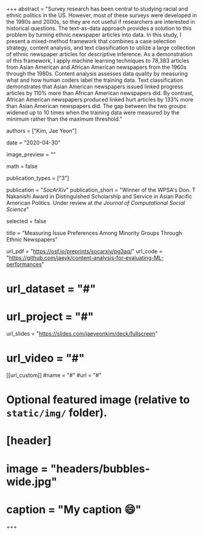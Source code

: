+++
abstract = "Survey research has been central to studying racial and ethnic politics in the US. However, most of these surveys were developed in the 1990s and 2000s, so they are not useful if researchers are interested in historical questions. The text-as-data approach provides a solution to this problem by turning ethnic newspaper articles into data. In this study, I present a mixed-method framework that combines a case selection strategy, content analysis, and text classification to utilize a large collection of ethnic newspaper articles for descriptive inference. As a demonstration of this framework, I apply machine learning techniques to 78,383 articles from Asian American and African American newspapers from the 1960s through the 1980s. Content analysis assesses data quality by measuring what and how human coders label the training data. Text classification demonstrates that Asian American newspapers issued linked progress articles by 110% more than African American newspapers did. By contrast, African American newspapers produced linked hurt articles by 133% more than Asian American newspapers did. The gap between the two groups widened up to 10 times when the training data were measured by the minimum rather than the maximum threshold."

authors = ["Kim, Jae Yeon"]

date = "2020-04-30"

image_preview = ""

math = false

publication_types = ["3"]

publication = "*SocArXiv*"
publication_short = "Winner of the WPSA's Don. T Nakanishi Award in Distinguished Scholarship and Service in Asian Pacific American Politics. Under review at *the Journal of Computational Social Science*"

selected = false

title = "Measuring Issue Preferences Among Minority Groups Through Ethnic Newspapers"

url_pdf = "https://osf.io/preprints/socarxiv/pg3aq/"
url_code = "https://github.com/jaeyk/content-analysis-for-evaluating-ML-performances"
# url_dataset = "#"
# url_project = "#"
url_slides = "https://slides.com/jaeyeonkim/deck/fullscreen"
# url_video = "#"

[[url_custom]]
#name = "#"
#url = "#"

# Optional featured image (relative to `static/img/` folder).
# [header]
# image = "headers/bubbles-wide.jpg"
# caption = "My caption :smile:"

+++

<!-- More detail can easily be written here using *Markdown* and $\rm \LaTeX$ math code. -->
